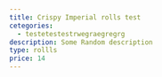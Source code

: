 ```yaml
---
title: Crispy Imperial rolls test
cetegories:
  - testetestestrwegraegregrg
description: Some Random description
type: rollls
price: 14
---
```


